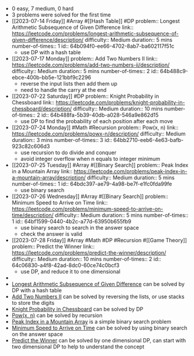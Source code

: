 - 0 easy, 7 medium, 0 hard
- 3 problems were solved for the first time
- [[2023-07-14 Friday]] #Array #[[Hash Table]] #DP 
  problem:: Longest Arithmetic Subsequence of Given Difference
  link:: https://leetcode.com/problems/longest-arithmetic-subsequence-of-given-difference/description/
  difficulty:: Medium
  duration:: 5 mins
  number-of-times:: 1
  id:: 64b094f0-ee66-4702-8ab7-ba602117f51c
	- use DP with a hash table
- [[2023-07-17 Monday]]
  problem:: Add Two Numbers II
  link:: https://leetcode.com/problems/add-two-numbers-ii/description/
  difficulty:: Medium
  duration:: 5 mins
  number-of-times:: 2
  id:: 64b488c9-ebce-400b-bb5e-121bbf9c2296
	- reverse the input lists then add them up
	- need to handle the carry at the end
- [[2023-07-22 Saturday]] #DP 
  problem:: Knight Probability in Chessboard
  link:: https://leetcode.com/problems/knight-probability-in-chessboard/description/
  difficulty:: Medium
  duration:: 10 mins
  number-of-times:: 2
  id:: 64b488fa-5b39-40db-a028-546a9e862d15
	- use DP to find the probability of each position after each move
- [[2023-07-24 Monday]] #Math #Recursion 
  problem:: Pow(x, n)
  link:: https://leetcode.com/problems/powx-n/description/
  difficulty:: Medium
  duration:: 3 mins
  number-of-times:: 3
  id:: 64bb2710-eeb6-4e63-bafb-923c82c606d3
	- use recursion to do divide and conquer
	- avoid integer overflow when n equals to integer minimum
- [[2023-07-25 Tuesday]] #Array #[[Binary Search]] 
  problem:: Peak Index in a Mountain Array
  link:: https://leetcode.com/problems/peak-index-in-a-mountain-array/description/
  difficulty:: Medium
  duration:: 5 mins
  number-of-times:: 1
  id:: 64bdc397-ae79-4a98-be7f-e1fc0fda99fe
	- use binary search
- [[2023-07-26 Wednesday]] #Array #[[Binary Search]] 
  problem:: Minimum Speed to Arrive on Time
  link:: https://leetcode.com/problems/minimum-speed-to-arrive-on-time/description/
  difficulty:: Medium
  duration:: 5 mins
  number-of-times:: 1
  id:: 64bf1599-0440-4b2c-a77d-63950b655fb9
	- use binary search to search in the answer space
	- check the answer is valid
- [[2023-07-28 Friday]] #Array #Math #DP #Recursion #[[Game Theory]] 
  problem:: Predict the Winner
  link:: https://leetcode.com/problems/predict-the-winner/description/
  difficulty:: Medium
  duration:: 10 mins
  number-of-times:: 2
  id:: 64c06830-a4f8-42ad-8dc0-60ce74c0bcf3
	- use DP, and reduce it to one dimensional
-
- [Longest Arithmetic Subsequence of Given Difference](((64b094f0-ee66-4702-8ab7-ba602117f51c))) can be solved by DP with a hash table
- [Add Two Numbers II](((64b488c9-ebce-400b-bb5e-121bbf9c2296))) can be solved by reversing the lists, or use stacks to store the digits
- [Knight Probability in Chessboard](((64b488fa-5b39-40db-a028-546a9e862d15))) can be solved by DP
- [Pow(x, n)](((64bb2710-eeb6-4e63-bafb-923c82c606d3))) can be solved by recursion
- [Peak Index in a Mountain Array](((64bdc397-ae79-4a98-be7f-e1fc0fda99fe))) is a simple binary search problem
- [Minimum Speed to Arrive on Time](((64bf1599-0440-4b2c-a77d-63950b655fb9))) can be solved by using binary search on the answer space
- [Predict the Winner](((64c06830-a4f8-42ad-8dc0-60ce74c0bcf3))) can be solved by one dimensional DP, can start with two dimensional DP to help to understand the concept